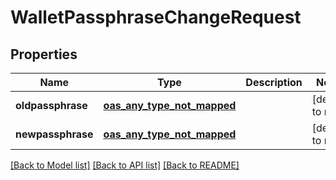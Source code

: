 # WalletPassphraseChangeRequest
## Properties

| Name | Type | Description | Notes |
|------------ | ------------- | ------------- | -------------|
| **oldpassphrase** | [**oas_any_type_not_mapped**](.md) |  | [default to null] |
| **newpassphrase** | [**oas_any_type_not_mapped**](.md) |  | [default to null] |

[[Back to Model list]](../README.md#documentation-for-models) [[Back to API list]](../README.md#documentation-for-api-endpoints) [[Back to README]](../README.md)

